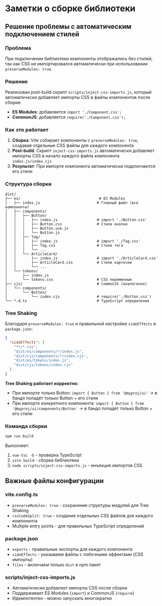 # Заметки о сборке библиотеки

## Решение проблемы с автоматическим подключением стилей

### Проблема
При подключении библиотеки компоненты отображались без стилей, так как CSS не импортировался автоматически при использовании `preserveModules: true`.

### Решение
Реализован post-build скрипт `scripts/inject-css-imports.js`, который автоматически добавляет импорты CSS в файлы компонентов после сборки:

- **ES Modules**: добавляется `import './Component.css';`
- **CommonJS**: добавляется `require('./Component.css');`

### Как это работает

1. **Сборка**: Vite собирает компоненты с `preserveModules: true`, создавая отдельные CSS файлы для каждого компонента
2. **Post-build**: Скрипт `inject-css-imports.js` автоматически добавляет импорты CSS в начало каждого файла компонента `index.js/index.cjs`
3. **Результат**: При импорте компонента автоматически подключаются его стили

### Структура сборки

```
dist/
├── es/                                    # ES Modules
│   ├── index.js                          # Главный файл (все компоненты)
│   ├── components/
│   │   ├── Button/
│   │   │   ├── index.js                  # import './Button.css'
│   │   │   ├── Button.css                # Стили кнопки
│   │   │   ├── Button.vue.js
│   │   │   └── Button.js
│   │   ├── Tag/
│   │   │   ├── index.js                  # import './Tag.css'
│   │   │   ├── Tag.css                   # Стили тега
│   │   │   └── ...
│   │   └── ArticleCard/
│   │       ├── index.js                  # import './ArticleCard.css'
│   │       ├── ArticleCard.css           # Стили карточки
│   │       └── ...
│   └── tokens/
│       ├── index.js
│       └── tokens.css                    # CSS переменные
├── cjs/                                  # CommonJS (аналогично)
│   └── components/
│       └── Button/
│           └── index.cjs                 # require('./Button.css')
└── *.d.ts                                # TypeScript определения
```

### Tree Shaking

Благодаря `preserveModules: true` и правильной настройке `sideEffects` в `package.json`:

```json
{
  "sideEffects": [
    "**/*.css",
    "dist/es/components/*/index.js",
    "dist/cjs/components/*/index.cjs",
    "dist/es/tokens/index.js",
    "dist/cjs/tokens/index.cjs"
  ]
}
```

**Tree Shaking работает корректно:**
- При импорте только Button: `import { Button } from '@myproj/ui'` → в бандл попадёт только Button + его стили
- При импорте конкретного компонента: `import { Button } from '@myproj/ui/components/Button'` → в бандл попадёт только Button + его стили

### Команда сборки

```bash
npm run build
```

Выполняет:
1. `vue-tsc -b` - проверка TypeScript
2. `vite build` - сборка библиотеки
3. `node scripts/inject-css-imports.js` - инъекция импортов CSS

## Важные файлы конфигурации

### vite.config.ts
- `preserveModules: true` - сохранение структуры модулей для Tree Shaking
- `cssCodeSplit: true` - создание отдельных CSS файлов для каждого компонента
- Multiple entry points - для правильных TypeScript определений

### package.json
- `exports` - правильные экспорты для каждого компонента
- `sideEffects` - указываем файлы с побочными эффектами (CSS импорты)
- `files` - включаем только `dist` в npm пакет

### scripts/inject-css-imports.js
- Автоматически добавляет импорты CSS после сборки
- Поддерживает ES Modules (`import`) и CommonJS (`require`)
- Идемпотентен - можно запускать многократно

